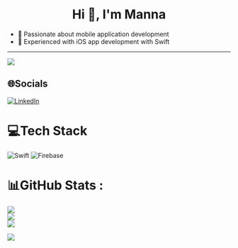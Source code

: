 <h1 align="center">Hi 👋, I'm Manna</h1>


- 🔭 Passionate about mobile application development
- 🌱 Experienced with iOS app development with Swift

---
![](https://komarev.com/ghpvc/?username=MannaICT13&label=PROFILE+VIEWS&color=blueviolet&style=flat)

## 🌐Socials
[![LinkedIn](https://img.shields.io/badge/LinkedIn-%230077B5.svg?logo=linkedin&logoColor=white)](https://linkedin.com/in/mannaict13)

# 💻Tech Stack
![Swift](https://img.shields.io/badge/swift-%230095D5.svg?style=for-the-badge&logo=swift&logoColor=white) ![Firebase](https://img.shields.io/badge/firebase-%23039BE5.svg?style=for-the-badge&logo=firebase)
# 📊GitHub Stats :
![](https://github-readme-stats.vercel.app/api?username=MannaICT13&theme=nightowl&hide_border=true&include_all_commits=true&count_private=true)<br/>
![](https://github-readme-streak-stats.herokuapp.com/?user=MannaICT13&theme=nightowl&hide_border=true)<br/>
![](https://github-readme-stats.vercel.app/api/top-langs/?username=MannaICT13&theme=nightowl&hide_border=true&include_all_commits=true&count_private=true&layout=compact)

[![](https://github-readme-activity-graph.cyclic.app/graph?username=MannaICT13&theme=react-dark&hide_border=true)](https://github.com/MannaICT13/github-readme-activity-graph)
